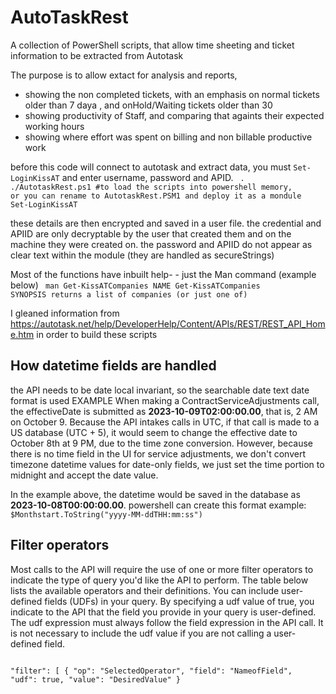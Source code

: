 # AutoTaskRest
A collection of PowerShell scripts, that allow time sheeting and ticket information to be extracted from Autotask

The purpose is to allow extact for analysis and reports,
  * showing the non completed tickets, with an emphasis on normal tickets older than 7 daya , and onHold/Waiting tickets older than 30
  * showing productivity of Staff, and comparing that againts their expected working hours
  * showing where effort was spent on billing and non billable productive work

before this code will connect to autotask and extract data, you must <code>Set-LoginKissAT</code> and enter username, password and APID.
<code>
. ./AutotaskRest.ps1 #to load the scripts into powershell memory, or you can rename to AutotaskRest.PSM1 and deploy it as a mondule
Set-LoginKissAT
</code>

these details are then encrypted and saved in a user file. the credential and APIID are only decryptable by the user that created them and on the machine they were created on. the password and APIID do not appear as clear text within the module (they are handled as secureStrings)


Most of the functions have inbuilt help- - just the Man command (example below)
<code>
man Get-KissATCompanies
  NAME
  Get-KissATCompanies
  SYNOPSIS
  returns a list of companies (or just one of)
</code>
  
I gleaned information from https://autotask.net/help/DeveloperHelp/Content/APIs/REST/REST_API_Home.htm in order to build these scripts

<h2>How datetime fields are handled</h2>
the API needs to be date local invariant, so the searchable date text date format is used 
EXAMPLE  When making a ContractServiceAdjustments call, the effectiveDate is submitted as <b>2023-10-09T02:00:00.00</b>, that is, 2 AM on October 9. Because the API intakes calls in UTC, if that call is made to a US database (UTC + 5), it would seem to change the effective date to October 8th at 9 PM, due to the time zone conversion.
However, because there is no time field in the UI for service adjustments, we don't convert timezone datetime values for date-only fields, we just set the time portion to midnight and accept the date value.

In the example above, the datetime would be saved in the database as <b>2023-10-08T00:00:00.00</b>.
powershell can create this format  example: <code>$Monthstart.ToString("yyyy-MM-ddTHH:mm:ss")</code>


<h2>Filter operators</h2>
Most calls to the API will require the use of one or more filter operators to indicate the type of query you'd like the API to perform. The table below lists the available operators and their definitions.
You can include user-defined fields (UDFs) in your query. By specifying a udf value of true, you indicate to the API that the field you provide in your query is user-defined. The udf expression must always follow the field expression in the API call. It is not necessary to include the udf value if you are not calling a user-defined field.
<code>
  
  "filter": [
        {
            "op": "SelectedOperator",
            "field": "NameofField",
            "udf": true,
            "value": "DesiredValue"
        }
 </code>


